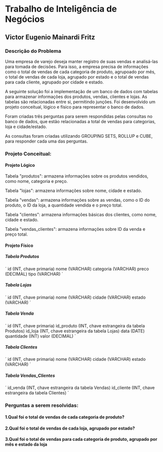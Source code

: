 # Trabalho de Inteligência de Negócios

## Victor Eugenio Mainardi Fritz


### Descrição do Problema
Uma empresa de varejo deseja manter registro de suas vendas e analisá-las para tomada de decisões.
Para isso, a empresa precisa de informações como o total de vendas de cada categoria de produto,
agrupoado por mês, o total de vendas de cada loja, agrupado por estado e o total de vendas para cada cliente,
agrupado por cidade e estado.

A seguinte solução foi a implementação de um banco de dados com tabelas para armazenar informações dos produtos,
vendas, clientes e lojas. As tabelas são relacionadas entre si, permitindo junções. Foi desenvolvido um projeto conceitual,
lógico e físico para representar o banco de dados.

Foram criadas três perguntas para serem respondidas pelas consultas no banco de dados,
que estão relacionadas a total de vendas para categorias, loja e cidade/estado.

As consultas foram criadas utilizando GROUPING SETS, ROLLUP e CUBE, para responder cada uma das perguntas.


### Projeto Conceitual:

#### Projeto Lógico

Tabela "produtos": armazena informações sobre os produtos vendidos, como nome, categoria e preço.

Tabela "lojas": armazena informações sobre nome, cidade e estado.

Tabela "vendas": armazena informações sobre as vendas, como o ID do produto, o ID da loja, a quantidade vendida e o preço total.

Tabela "clientes": armazena informações básicas dos clientes, como nome, cidade e estado.

Tabela "vendas_clientes": armazena informações sobre ID da venda e preço total.


#### Projeto Físico

##### Tabela Produtos
´
id (INT, chave primaria)
nome (VARCHAR)
categoria (VARCHAR)
preco (DECIMAL)
tipo (VARCHAR)
´

##### Tabela Lojas
´
id (INT, chave primaria)
nome (VARCHAR)
cidade (VARCHAR)
estado (VARCHAR)
´

##### Tabela Venda
´
id (INT, chave primaria)
id_produto (INT, chave estrangeira da tabela Produtos)
id_loja (INT, chave estrangeira da tabela Lojas)
data (DATE)
quantidade (INT)
valor (DECIMAL)
´

##### Tabela Clientes
´
id (INT, chave primaria)
nome (VARCHAR)
cidade (VARCHAR)
estado (VARCHAR)
´

##### Tabela Vendas_Clientes
´
id_venda (INT, chave estrangeira da tabela Vendas)
id_cliente (INT, chave estrangeira da tabela Clientes)
´


### Perguntas a serem resolvidas:

#### 1.Qual foi o total de vendas de cada categoria de produto?


#### 2.Qual foi o total de vendas de cada loja, agrupado por estado?


#### 3.Qual foi o total de vendas para cada categoria de produto, agrupado por mês e estado da loja
